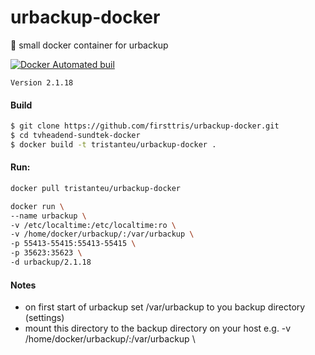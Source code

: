 # urbackup-docker
:floppy_disk: small docker container for urbackup

[![Docker Automated buil](https://img.shields.io/docker/automated/jrottenberg/ffmpeg.svg)](https://hub.docker.com/r/tristanteu/urbackup-docker/)


`Version 2.1.18`


#### Build
```bash
$ git clone https://github.com/firsttris/urbackup-docker.git
$ cd tvheadend-sundtek-docker
$ docker build -t tristanteu/urbackup-docker .
```

#### Run:
```bash
docker pull tristanteu/urbackup-docker

docker run \
--name urbackup \
-v /etc/localtime:/etc/localtime:ro \
-v /home/docker/urbackup/:/var/urbackup \
-p 55413-55415:55413-55415 \
-p 35623:35623 \
-d urbackup/2.1.18
```

#### Notes
- on first start of urbackup set /var/urbackup to you backup directory (settings)
- mount this directory to the backup directory on your host e.g. -v /home/docker/urbackup/:/var/urbackup \
